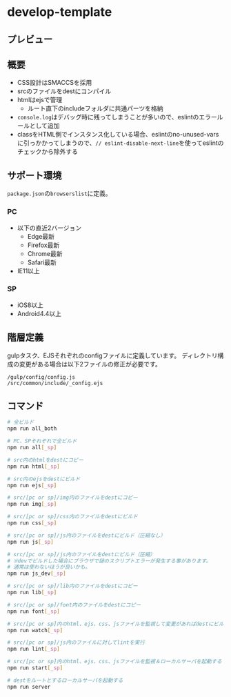 # develop-template

## プレビュー

## 概要
* CSS設計はSMACCSを採用
* srcのファイルをdestにコンパイル
* htmlはejsで管理
  * ルート直下のincludeフォルダに共通パーツを格納
* ```console.log```はデバッグ時に残ってしまうことが多いので、eslintのエラールールとして追加
* classをHTML側でインスタンス化している場合、eslintのno-unused-varsに引っかかってしまうので、```// eslint-disable-next-line```を使ってeslintのチェックから除外する

## サポート環境
```package.json```の```browserslist```に定義。
### PC
 * 以下の直近2バージョン
   * Edge最新
   * Firefox最新
   * Chrome最新
   * Safari最新
 * IE11以上
### SP
 * iOS8以上
 * Android4.4以上

## 階層定義
gulpタスク、EJSそれぞれのconfigファイルに定義しています。
ディレクトリ構成の変更がある場合は以下2ファイルの修正が必要です。
```
/gulp/config/config.js
/src/common/include/_config.ejs
```

## コマンド
```bash
# 全ビルド
npm run all_both

# PC、SPそれぞれで全ビルド
npm run all[_sp]

# src内のhtmlをdestにコピー
npm run html[_sp]

# src内のejsをdestにビルド
npm run ejs[_sp]

# src/[pc or sp]/img内のファイルをdestにコピー
npm run img[_sp]

# src/[pc or sp]/css内のファイルをdestにビルド
npm run css[_sp]

# src/[pc or sp]/js内のファイルをdestにビルド（圧縮なし）
npm run js[_sp]

# src/[pc or sp]/js内のファイルをdestにビルド（圧縮）
# ※devでビルドした場合にブラウザで謎のスクリプトエラーが発生する事があります。
# 通常は使わないほうが良いかも。
npm run js_dev[_sp]

# src/[pc or sp]/lib内のファイルをdestにコピー
npm run lib[_sp]

# src/[pc or sp]/font内のファイルをdestにコピー
npm run font[_sp]

# src/[pc or sp]内のhtml、ejs、css、jsファイルを監視して変更があればdestにビルド、またはコピー
npm run watch[_sp]

# src/[pc or sp]/js内のファイルに対してlintを実行
npm run lint[_sp]

# src/[pc or sp]内のhtml、ejs、css、jsファイルを監視＆ローカルサーバを起動する
npm run start[_sp]

# destをルートとするローカルサーバを起動する
npm run server
```
